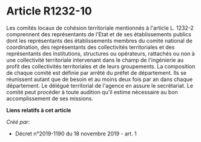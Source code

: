 # Article R1232-10

Les comités locaux de cohésion territoriale mentionnés à l'article L. 1232-2 comprennent des représentants de l'Etat et de
ses établissements publics dont les représentants des établissements membres du comité national de coordination, des
représentants des collectivités territoriales et des représentants des institutions, structures ou opérateurs, rattachés ou
non à une collectivité territoriale intervenant dans le champ de l'ingénierie au profit des collectivités territoriales et de
leurs groupements. La composition de chaque comité est définie par arrêté du préfet de département. Ils se réunissent autant
que de besoin et au moins deux fois par an dans chaque département. Le délégué territorial de l'agence en assure le
secrétariat. Le comité peut procéder à toute audition qu'il estime nécessaire au bon accomplissement de ses missions.

**Liens relatifs à cet article**

_Créé par_:

  - Décret n°2019-1190 du 18 novembre 2019 - art. 1

